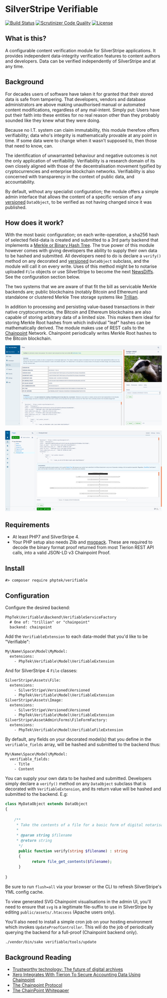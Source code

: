 # SilverStripe Verifiable

[![Build Status](https://api.travis-ci.org/phptek/silverstripe-verifiable.svg?branch=master)](https://travis-ci.org/phptek/silverstripe-verifiable)
[![Scrutinizer Code Quality](https://scrutinizer-ci.com/g/phptek/silverstripe-verifiable/badges/quality-score.png?b=master)](https://scrutinizer-ci.com/g/phptek/silverstripe-verifiable/?branch=master)
[![License](https://poser.pugx.org/phptek/verifiable/license.svg)](https://github.com/phptek/silverstripe-verifiable/blob/master/LICENSE.md)

## What is this?

A configurable content verification module for SilverStripe applications. It provides independent data-integrity verification features to content authors and developers. Data can be verified independently of SilverStripe and at any time.

## Background

For decades users of software have taken it for granted that their stored data is safe from tampering. That developers, vendors and database administrators are above making unauthorised manual or automated content modifications, regardless of any mal-intent. Simply put: Users have put their faith into these entities for no real reason other than they probably sounded like they knew what they were doing.

Because no I.T. system can claim immutability, this module therefore offers verifiability; data who's integrity is mathematically provable at any point in time. If some data were to change when it wasn’t supposed to, then those that need to know, can.

The identification of unwarranted behaviour and negative outcomes is not the only application of verifiability. Verifiability is a research domain of its own closely aligned with those of the decentralisation movement typified by cryptocurrencies and enterprise blockchain networks. Verifiability is also concerned with transparency in the context of public data, and accountability.

By default, without any specialist configuration; the module offers a simple admin interface that allows the content of a specific version of any [versioned](https://github.com/silverstripe/silverstripe-versioned) `DataObject`, to be verified as not having changed since it was published.

## How does it work?

With the most basic configuration; on each write-operation, a sha256 hash of selected field-data is created and submitted to a 3rd party backend that implements a [Merkle or Binary Hash Tree](https://en.wikipedia.org/wiki/Merkle_tree). The true power of this module however comes with giving developers the ability to supply their own data to be hashed and submitted. All developers need to do is declare a `verify()` method on any decorated and [versioned](https://github.com/silverstripe/silverstripe-versioned) `DataObject` subclass, and the module will call it on every write. Uses of this method might be to notarise uploaded `File` objects or use SilverStripe to become the next [NewsDiffs](https://newsdiffs.org/). See the configuration section below. 

The two systems that we are aware of that fit the bill as servicable Merkle backends are; public blockchains (notably Bitcoin and Ethereum) and standalone or clustered Merkle Tree storage systems like [Trillian](https://github.com/google/trillian/).

In addition to processing and persisting value-based transactions in their native cryptocurrencies, the Bitcoin and Ethereum blockchains are also capable of storing arbitrary data of a limited size. This makes them ideal for storing Merkle Root hashes from which individual "leaf" hashes can be mathematically derived. The module makes use of REST calls to the [Chainpoint](https://chainpoint.org/) Network. Chainpoint periodically writes Merkle Root hashes to the Bitcoin blockchain.

![alt text](doc/img/screenshot-asset-admin-ss4.2.png "Screenshot from SilverStripe 4.2 asset admin")

![alt text](doc/img/screenshot-page-admin-ss4.2.png "Screenshot from SilverStripe 4.2 page admin")

## Requirements

* At least PHP7 and SilverStripe 4.
* Your PHP setup also needs Zlib and [msgpack](https://msgpack.org/). These are required to decode the binary format proof returned from most Tierion REST API calls, into a valid JSON-LD v3 Chainpoint Proof.

## Install

    #> composer require phptek/verifiable

## Configuration

Configure the desired backend:

```YML
PhpTek\Verifiable\Backend\VerifiableServiceFactory
  # One of: "trillian" or "chainpoint"
  backend: chainpoint
```

Add the `VerifiableExtension` to each data-model that you'd like to be "Verifiable":

```YML
My\Name\Space\Model\MyModel:
  extensions:
    - PhpTek\Verifiable\Model\VerifiableExtension
```

And for SilverStripe 4 `File` classes:

```YML
SilverStripe\Assets\File:
  extensions:
    - SilverStripe\Versioned\Versioned
    - PhpTek\Verifiable\Model\VerifiableExtension
SilverStripe\Assets\Image:
  extensions:
    - SilverStripe\Versioned\Versioned
    - PhpTek\Verifiable\Model\VerifiableExtension
SilverStripe\AssetAdmin\Forms\FileFormFactory:
  extensions:
    - PhpTek\Verifiable\Model\VerifiableFileExtension
```

By default, any fields on your decorated model(s) that you define in the `verifiable_fields` array, will be hashed and submitted to the backend thus:

```YML
My\Name\Space\Model\MyModel:
  verifiable_fields:
    - Title
    - Content
```

You can supply your own data to be hashed and submitted. Developers simply declare a `verify()` method on any `DataObject` subclass that is decorated with `VerifiableExtension`, and its return value will be hashed and submitted to the backend. E.g:

```PHP
class MyDataObject extends DataObject
{

    /**
     * Take the contents of a file for a basic form of digital notarisation.
     * 
     * @param string $filename 
     * @return string
      */ 
      public function verify(string $filename) : string
      {
            return file_get_contents($filename);
      }

}

```

Be sure to run `flush=all` via your browser or the CLI to refresh SilverStripe's YML config cache.

To view generated SVG Chainpoint visualisations in the admin UI, you'll need to ensure that `svg` is a legitimate file-suffix to use in SilverStripe
by editing `public/assets/.htaccess` (Apache users only).

You'll also need to install a simple cron job on your hosting environment which invokes `UpdateProofController`. This will do the job of periodically querying the backend for a full-proof (Chainpoint backend only).

    ./vendor/bin/sake verifiable/tools/update

## Background Reading

* [Trustworthy technology: The future of digital archives](https://blog.nationalarchives.gov.uk/blog/trustworthy-technology-future-digital-archives/)
* [Xero Integrates With Tierion To Secure Accounting Data Using Chainpoint](https://blog.tierion.com/2018/04/19/xero-integrates-with-tierion-to-secure-accounting-data-using-chainpoint/)
* [The Chainpoint Protocol](https://chainpoint.org/)
* [The ChainPoint Whitepaper](https://github.com/chainpoint/whitepaper/blob/master/chainpoint_white_paper.pdf)
